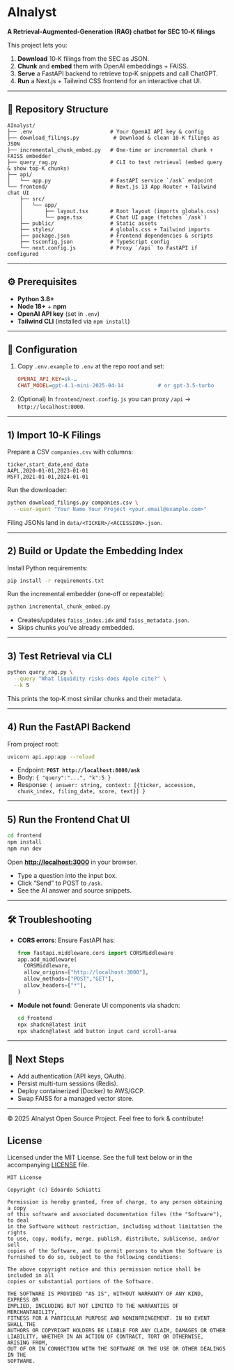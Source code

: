 # AInalyst

**A Retrieval‑Augmented‑Generation (RAG) chatbot for SEC 10‑K filings**

This project lets you:

1. **Download** 10‑K filings from the SEC as JSON.
2. **Chunk** and **embed** them with OpenAI embeddings + FAISS.
3. **Serve** a FastAPI backend to retrieve top‑K snippets and call ChatGPT.
4. **Run** a Next.js + Tailwind CSS frontend for an interactive chat UI.

---

## 📁 Repository Structure

```
AInalyst/
├── .env                         # Your OpenAI API key & config
├── download_filings.py           # Download & clean 10‑K filings as JSON
├── incremental_chunk_embed.py   # One‑time or incremental chunk + FAISS embedder
├── query_rag.py                 # CLI to test retrieval (embed query & show top‑K chunks)
├── api/
│   └── app.py                   # FastAPI service `/ask` endpoint
└── frontend/                    # Next.js 13 App Router + Tailwind chat UI
    ├── src/
    │   └── app/
    │       ├── layout.tsx       # Root layout (imports globals.css)
    │       └── page.tsx         # Chat UI page (fetches `/ask`)
    ├── public/                  # Static assets
    ├── styles/                  # globals.css + Tailwind imports
    ├── package.json             # Frontend dependencies & scripts
    ├── tsconfig.json            # TypeScript config
    └── next.config.js           # Proxy `/api` to FastAPI if configured
```

---

## ⚙️ Prerequisites

* **Python 3.8+**
* **Node 18+** + **npm**
* **OpenAI API key** (set in `.env`)
* **Tailwind CLI** (installed via `npm install`)

---

## 📝 Configuration

1. Copy `.env.example` to `.env` at the repo root and set:

   ```ini
   OPENAI_API_KEY=sk-…
   CHAT_MODEL=gpt-4.1-mini-2025-04-14           # or gpt-3.5-turbo
   ```
2. (Optional) In `frontend/next.config.js` you can proxy `/api` → `http://localhost:8000`.

---

## 1) Import 10‑K Filings

Prepare a CSV `companies.csv` with columns:

```
ticker,start_date,end_date
AAPL,2020-01-01,2023-01-01
MSFT,2021-01-01,2024-01-01
```

Run the downloader:

```bash
python download_filings.py companies.csv \
  --user-agent "Your Name Your Project <your.email@example.com>"
```

Filing JSONs land in `data/<TICKER>/<ACCESSION>.json`.

---

## 2) Build or Update the Embedding Index

Install Python requirements:

```bash
pip install -r requirements.txt
```

Run the incremental embedder (one‑off or repeatable):

```bash
python incremental_chunk_embed.py
```

* Creates/updates `faiss_index.idx` and `faiss_metadata.json`.
* Skips chunks you’ve already embedded.

---

## 3) Test Retrieval via CLI

```bash
python query_rag.py \
  --query "What liquidity risks does Apple cite?" \
  --k 5
```

This prints the top‑K most similar chunks and their metadata.

---

## 4) Run the FastAPI Backend

From project root:

```bash
uvicorn api.app:app --reload
```

* Endpoint: **`POST http://localhost:8000/ask`**
* Body: `{ "query":"...", "k":5 }`
* Response: `{ answer: string, context: [{ticker, accession, chunk_index, filing_date, score, text}] }`

---

## 5) Run the Frontend Chat UI

```bash
cd frontend
npm install
npm run dev
```

Open **[http://localhost:3000](http://localhost:3000)** in your browser.

* Type a question into the input box.
* Click “Send” to POST to `/ask`.
* See the AI answer and source snippets.

---

## 🛠️ Troubleshooting

* **CORS errors**: Ensure FastAPI has:

  ```python
  from fastapi.middleware.cors import CORSMiddleware
  app.add_middleware(
    CORSMiddleware,
    allow_origins=["http://localhost:3000"],
    allow_methods=["POST","GET"],
    allow_headers=["*"],
  )
  ```
* **Module not found**: Generate UI components via shadcn:

  ```bash
  cd frontend
  npx shadcn@latest init
  npx shadcn@latest add button input card scroll-area
  ```

---

## 🚀 Next Steps

* Add authentication (API keys, OAuth).
* Persist multi-turn sessions (Redis).
* Deploy containerized (Docker) to AWS/GCP.
* Swap FAISS for a managed vector store.

---

© 2025 AInalyst Open Source Project. Feel free to fork & contribute!

## License

Licensed under the MIT License. See the full text below or in the accompanying [LICENSE](LICENSE) file.

```
MIT License

Copyright (c) Edoardo Schiatti

Permission is hereby granted, free of charge, to any person obtaining a copy
of this software and associated documentation files (the "Software"), to deal
in the Software without restriction, including without limitation the rights
to use, copy, modify, merge, publish, distribute, sublicense, and/or sell
copies of the Software, and to permit persons to whom the Software is
furnished to do so, subject to the following conditions:

The above copyright notice and this permission notice shall be included in all
copies or substantial portions of the Software.

THE SOFTWARE IS PROVIDED "AS IS", WITHOUT WARRANTY OF ANY KIND, EXPRESS OR
IMPLIED, INCLUDING BUT NOT LIMITED TO THE WARRANTIES OF MERCHANTABILITY,
FITNESS FOR A PARTICULAR PURPOSE AND NONINFRINGEMENT. IN NO EVENT SHALL THE
AUTHORS OR COPYRIGHT HOLDERS BE LIABLE FOR ANY CLAIM, DAMAGES OR OTHER
LIABILITY, WHETHER IN AN ACTION OF CONTRACT, TORT OR OTHERWISE, ARISING FROM,
OUT OF OR IN CONNECTION WITH THE SOFTWARE OR THE USE OR OTHER DEALINGS IN THE
SOFTWARE.
```